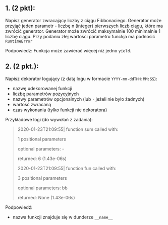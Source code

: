 ## 1. (2 pkt):
Napisz generator zwracający liczby z ciągu Fibbonaciego.
Generator może przyjąć jeden parametr - liczbę n (integer) pierwszych liczb
ciągu, które ma zwrócić generator.
Generator może zwrócić maksymalnie 100 minimalnie 1 liczbę ciągu.
Przy podaniu złej wartości parametru funckja ma podnosić `RuntimeError`

Podpowiedź: Funkcja może zawierać więcej niż jedno `yield`.
## 2. (2 pkt.):
Napisz dekorator logujący (z datą logu w formacie `YYYY-mm-ddTHH:MM:SS`):
* nazwę udekorowanej funkcji
* liczbę parametrów pozycyjnych
* nazwy parametrów opcjonalnych (lub `-` jeżeli nie było żadnych)
* wartość zwracaną
* czas wykonania (tylko funkcji nie dekoratora)

Przykładowe logi (do wywołań z zadania):
>2020-01-23T21:09:55| function sum called with:
>
>1 positional parameters
>
>optional parameters: -
>
>returned: 6 (1.43e-06s)
>
>2020-01-23T21:09:55| function fun called with:
>
>3 positional parameters
>
>optional parameters: bb
>
>returned: None (1.43e-06s)

Podpowiedź:
* nazwa funkcji znajduje się w dunderze `__name__`
